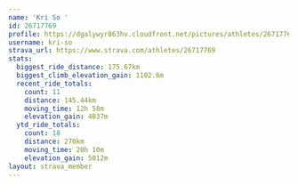 ```yaml
---
name: 'Kri So '
id: 26717769
profile: https://dgalywyr863hv.cloudfront.net/pictures/athletes/26717769/7761026/14/large.jpg
username: kri-so
strava_url: https://www.strava.com/athletes/26717769
stats:
  biggest_ride_distance: 175.67km
  biggest_climb_elevation_gain: 1102.6m
  recent_ride_totals:
    count: 11
    distance: 145.44km
    moving_time: 12h 58m
    elevation_gain: 4037m
  ytd_ride_totals:
    count: 18
    distance: 270km
    moving_time: 20h 10m
    elevation_gain: 5012m
layout: strava_member
--- 
```

